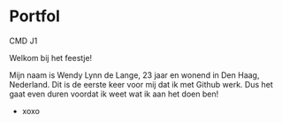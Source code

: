 # Portfol
CMD J1

Welkom bij het feestje!

Mijn naam is Wendy Lynn de Lange, 23 jaar en wonend in Den Haag, Nederland.
Dit is de eerste keer voor mij dat ik met Github werk. Dus het gaat even duren voordat ik weet wat ik aan het doen ben!

- xoxo
